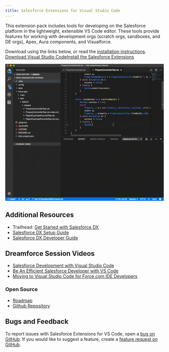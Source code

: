 ```yaml
---
title: Salesforce Extensions for Visual Studio Code
---
```


This extension pack includes tools for developing on the Salesforce platform in the lightweight, extensible VS Code editor. These tools provide features for working with development orgs (scratch orgs, sandboxes, and DE orgs), Apex, Aura components, and Visualforce.

<span>Download using the links below, or read the [installation instructions](/salesforcedx-vscode/articles/getting-started/install).<span><br/><a class="slds-button slds-button_neutral landing__header-cta slds-m-vertical--x-large" href="https://code.visualstudio.com">Download Visual Studio Code</a><a class="slds-button slds-button_brand landing__header-cta slds-m-vertical--x-large" href="https://marketplace.visualstudio.com/items?itemName=salesforce.salesforcedx-vscode">Install the Salesforce Extensions</a>

![GIF showing Apex code completion, pushing source to a scratch org, and running Apex tests](https://raw.githubusercontent.com/forcedotcom/salesforcedx-vscode/develop/packages/salesforcedx-vscode/images/overview.gif)

## Additional Resources

- Trailhead: [Get Started with Salesforce DX](https://trailhead.salesforce.com/trails/sfdx_get_started)
- [Salesforce DX Setup Guide](https://developer.salesforce.com/docs/atlas.en-us.sfdx_setup.meta/sfdx_setup)
- [Salesforce DX Developer Guide](https://developer.salesforce.com/docs/atlas.en-us.sfdx_dev.meta/sfdx_dev)

## Dreamforce Session Videos

- [Salesforce Development with Visual Studio Code](https://www.youtube.com/watch?v=lQ-ZpCRKYM0)
- [Be An Efficient Salesforce Developer with VS Code](https://www.youtube.com/watch?v=hw9LBvjo4PQ)
- [Moving to Visual Studio Code for Force.com IDE Developers](https://www.youtube.com/watch?v=J-9ILFRqcwg)

### Open Source

- [Roadmap](https://github.com/forcedotcom/salesforcedx-vscode/wiki/Roadmap)
- [Github Repository](https://github.com/forcedotcom/salesforcedx-vscode)

## Bugs and Feedback

To report issues with Salesforce Extensions for VS Code, open a [bug on GitHub](https://github.com/forcedotcom/salesforcedx-vscode/issues/new?template=Bug_report.md). If you would like to suggest a feature, create a [feature request on GitHub](https://github.com/forcedotcom/salesforcedx-vscode/issues/new?template=Feature_request.md).
